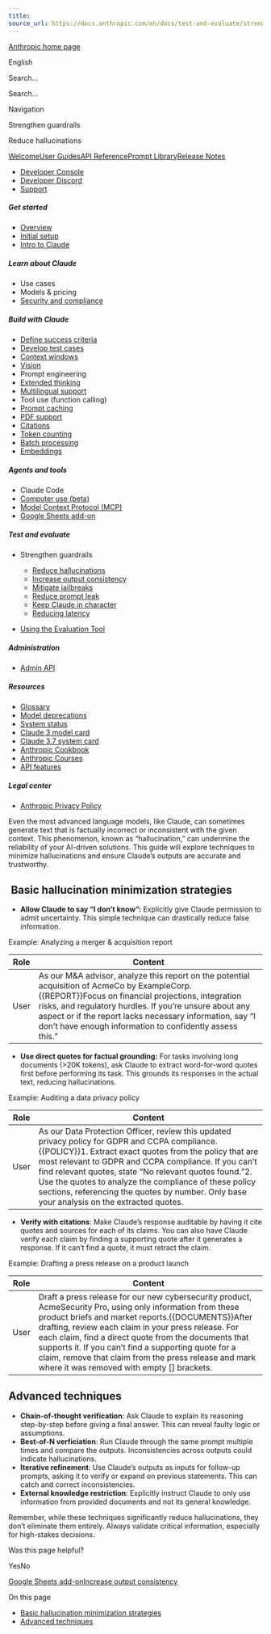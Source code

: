 ```yaml
---
title: 
source_url: https://docs.anthropic.com/en/docs/test-and-evaluate/strengthen-guardrails/reduce-hallucinations/
---
```


[Anthropic home page](/)

English

Search...

Search...

Navigation

Strengthen guardrails

Reduce hallucinations

[Welcome](/en/home)[User Guides](/en/docs/welcome)[API Reference](/en/api/getting-started)[Prompt Library](/en/prompt-library/library)[Release Notes](/en/release-notes/overview)

- [Developer Console](https://console.anthropic.com/)
- [Developer Discord](https://www.anthropic.com/discord)
- [Support](https://support.anthropic.com/)

##### Get started

* [Overview](/en/docs/welcome)
* [Initial setup](/en/docs/initial-setup)
* [Intro to Claude](/en/docs/intro-to-claude)

##### Learn about Claude

* Use cases
* Models & pricing
* [Security and compliance](https://trust.anthropic.com/)

##### Build with Claude

* [Define success criteria](/en/docs/build-with-claude/define-success)
* [Develop test cases](/en/docs/build-with-claude/develop-tests)
* [Context windows](/en/docs/build-with-claude/context-windows)
* [Vision](/en/docs/build-with-claude/vision)
* Prompt engineering
* [Extended thinking](/en/docs/build-with-claude/extended-thinking)
* [Multilingual support](/en/docs/build-with-claude/multilingual-support)
* Tool use (function calling)
* [Prompt caching](/en/docs/build-with-claude/prompt-caching)
* [PDF support](/en/docs/build-with-claude/pdf-support)
* [Citations](/en/docs/build-with-claude/citations)
* [Token counting](/en/docs/build-with-claude/token-counting)
* [Batch processing](/en/docs/build-with-claude/batch-processing)
* [Embeddings](/en/docs/build-with-claude/embeddings)

##### Agents and tools

* Claude Code
* [Computer use (beta)](/en/docs/agents-and-tools/computer-use)
* [Model Context Protocol (MCP)](/en/docs/agents-and-tools/mcp)
* [Google Sheets add-on](/en/docs/agents-and-tools/claude-for-sheets)

##### Test and evaluate

* Strengthen guardrails

  + [Reduce hallucinations](/en/docs/test-and-evaluate/strengthen-guardrails/reduce-hallucinations)
  + [Increase output consistency](/en/docs/test-and-evaluate/strengthen-guardrails/increase-consistency)
  + [Mitigate jailbreaks](/en/docs/test-and-evaluate/strengthen-guardrails/mitigate-jailbreaks)
  + [Reduce prompt leak](/en/docs/test-and-evaluate/strengthen-guardrails/reduce-prompt-leak)
  + [Keep Claude in character](/en/docs/test-and-evaluate/strengthen-guardrails/keep-claude-in-character)
  + [Reducing latency](/en/docs/test-and-evaluate/strengthen-guardrails/reduce-latency)
* [Using the Evaluation Tool](/en/docs/test-and-evaluate/eval-tool)

##### Administration

* [Admin API](/en/docs/administration/administration-api)

##### Resources

* [Glossary](/en/docs/resources/glossary)
* [Model deprecations](/en/docs/resources/model-deprecations)
* [System status](https://status.anthropic.com/)
* [Claude 3 model card](https://assets.anthropic.com/m/61e7d27f8c8f5919/original/Claude-3-Model-Card.pdf)
* [Claude 3.7 system card](https://anthropic.com/claude-3-7-sonnet-system-card)
* [Anthropic Cookbook](https://github.com/anthropics/anthropic-cookbook)
* [Anthropic Courses](https://github.com/anthropics/courses)
* [API features](/en/docs/resources/api-features)

##### Legal center

* [Anthropic Privacy Policy](https://www.anthropic.com/legal/privacy)

Even the most advanced language models, like Claude, can sometimes generate text that is factually incorrect or inconsistent with the given context. This phenomenon, known as “hallucination,” can undermine the reliability of your AI-driven solutions.
This guide will explore techniques to minimize hallucinations and ensure Claude’s outputs are accurate and trustworthy.

[​](#basic-hallucination-minimization-strategies) Basic hallucination minimization strategies
---------------------------------------------------------------------------------------------

* **Allow Claude to say “I don’t know”:** Explicitly give Claude permission to admit uncertainty. This simple technique can drastically reduce false information.

Example: Analyzing a merger & acquisition report

| Role | Content |
| --- | --- |
| User | As our M&A advisor, analyze this report on the potential acquisition of AcmeCo by ExampleCorp.<report>{{REPORT}}</report>Focus on financial projections, integration risks, and regulatory hurdles. If you’re unsure about any aspect or if the report lacks necessary information, say “I don’t have enough information to confidently assess this.” |

* **Use direct quotes for factual grounding:** For tasks involving long documents (>20K tokens), ask Claude to extract word-for-word quotes first before performing its task. This grounds its responses in the actual text, reducing hallucinations.

Example: Auditing a data privacy policy

| Role | Content |
| --- | --- |
| User | As our Data Protection Officer, review this updated privacy policy for GDPR and CCPA compliance.<policy>{{POLICY}}</policy>1. Extract exact quotes from the policy that are most relevant to GDPR and CCPA compliance. If you can’t find relevant quotes, state “No relevant quotes found.”2. Use the quotes to analyze the compliance of these policy sections, referencing the quotes by number. Only base your analysis on the extracted quotes. |

* **Verify with citations**: Make Claude’s response auditable by having it cite quotes and sources for each of its claims. You can also have Claude verify each claim by finding a supporting quote after it generates a response. If it can’t find a quote, it must retract the claim.

Example: Drafting a press release on a product launch

| Role | Content |
| --- | --- |
| User | Draft a press release for our new cybersecurity product, AcmeSecurity Pro, using only information from these product briefs and market reports.<documents>{{DOCUMENTS}}</documents>After drafting, review each claim in your press release. For each claim, find a direct quote from the documents that supports it. If you can’t find a supporting quote for a claim, remove that claim from the press release and mark where it was removed with empty [] brackets. |

[​](#advanced-techniques) Advanced techniques
---------------------------------------------

* **Chain-of-thought verification**: Ask Claude to explain its reasoning step-by-step before giving a final answer. This can reveal faulty logic or assumptions.
* **Best-of-N verficiation**: Run Claude through the same prompt multiple times and compare the outputs. Inconsistencies across outputs could indicate hallucinations.
* **Iterative refinement**: Use Claude’s outputs as inputs for follow-up prompts, asking it to verify or expand on previous statements. This can catch and correct inconsistencies.
* **External knowledge restriction**: Explicitly instruct Claude to only use information from provided documents and not its general knowledge.

Remember, while these techniques significantly reduce hallucinations, they don’t eliminate them entirely. Always validate critical information, especially for high-stakes decisions.

Was this page helpful?

YesNo

[Google Sheets add-on](/en/docs/agents-and-tools/claude-for-sheets)[Increase output consistency](/en/docs/test-and-evaluate/strengthen-guardrails/increase-consistency)

On this page

* [Basic hallucination minimization strategies](#basic-hallucination-minimization-strategies)
* [Advanced techniques](#advanced-techniques)